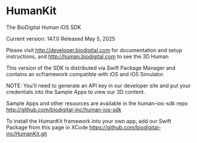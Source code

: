 # HumanKit
The BioDigital Human iOS SDK

Current version: 147.0 Released May 5, 2025

Please visit http://developer.biodigital.com for documentation and setup instructions, and http://human.biodigital.com to see the 3D Human

This version of the SDK is distributed via Swift Package Manager and contains an xcframework compatible with iOS and iOS Simulator.

NOTE: You'll need to generate an API key in our developer site and put your credentials into the Sample Apps to view our 3D content.

Sample Apps and other resources are available in the human-ios-sdk repo http://github.com/biodigital-inc/human-ios-sdk

To install the HumanKit framework into your own app, add our Swift Package from this page in XCode https://github.com/biodigital-inc/HumanKit.git

